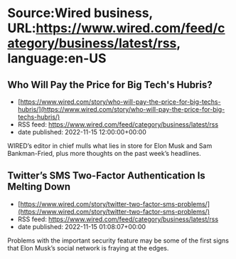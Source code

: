# Source:Wired business, URL:https://www.wired.com/feed/category/business/latest/rss, language:en-US

## Who Will Pay the Price for Big Tech's Hubris?
 - [https://www.wired.com/story/who-will-pay-the-price-for-big-techs-hubris/](https://www.wired.com/story/who-will-pay-the-price-for-big-techs-hubris/)
 - RSS feed: https://www.wired.com/feed/category/business/latest/rss
 - date published: 2022-11-15 12:00:00+00:00

WIRED’s editor in chief mulls what lies in store for Elon Musk and Sam Bankman-Fried, plus more thoughts on the past week’s headlines.

## Twitter’s SMS Two-Factor Authentication Is Melting Down
 - [https://www.wired.com/story/twitter-two-factor-sms-problems/](https://www.wired.com/story/twitter-two-factor-sms-problems/)
 - RSS feed: https://www.wired.com/feed/category/business/latest/rss
 - date published: 2022-11-15 01:08:07+00:00

Problems with the important security feature may be some of the first signs that Elon Musk’s social network is fraying at the edges.

